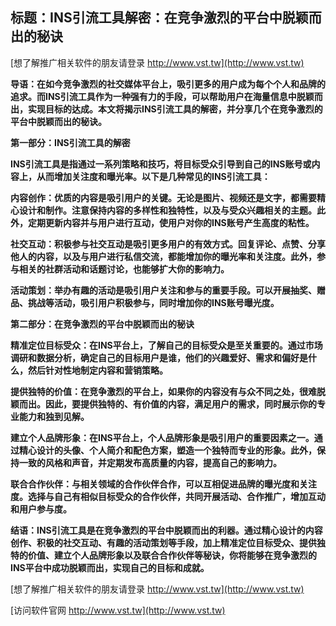 ## **标题：INS引流工具解密：在竞争激烈的平台中脱颖而出的秘诀**

[想了解推广相关软件的朋友请登录 http://www.vst.tw](http://www.vst.tw)

**导语：在如今竞争激烈的社交媒体平台上，吸引更多的用户成为每个个人和品牌的追求。而INS引流工具作为一种强有力的手段，可以帮助用户在海量信息中脱颖而出，实现目标的达成。本文将揭示INS引流工具的解密，并分享几个在竞争激烈的平台中脱颖而出的秘诀。**

**第一部分：INS引流工具的解密**

**INS引流工具是指通过一系列策略和技巧，将目标受众引导到自己的INS账号或内容上，从而增加关注度和曝光率。以下是几种常见的INS引流工具：**

**内容创作：优质的内容是吸引用户的关键。无论是图片、视频还是文字，都需要精心设计和制作。注意保持内容的多样性和独特性，以及与受众兴趣相关的主题。此外，定期更新内容并与用户进行互动，使用户对你的INS账号产生高度的粘性。**

**社交互动：积极参与社交互动是吸引更多用户的有效方式。回复评论、点赞、分享他人的内容，以及与用户进行私信交流，都能增加你的曝光率和关注度。此外，参与相关的社群活动和话题讨论，也能够扩大你的影响力。**

**活动策划：举办有趣的活动是吸引用户关注和参与的重要手段。可以开展抽奖、赠品、挑战等活动，吸引用户积极参与，同时增加你的INS账号曝光度。**

**第二部分：在竞争激烈的平台中脱颖而出的秘诀**

**精准定位目标受众：在INS平台上，了解自己的目标受众是至关重要的。通过市场调研和数据分析，确定自己的目标用户是谁，他们的兴趣爱好、需求和偏好是什么，然后针对性地制定内容和营销策略。**

**提供独特的价值：在竞争激烈的平台上，如果你的内容没有与众不同之处，很难脱颖而出。因此，要提供独特的、有价值的内容，满足用户的需求，同时展示你的专业能力和独到见解。**

**建立个人品牌形象：在INS平台上，个人品牌形象是吸引用户的重要因素之一。通过精心设计的头像、个人简介和配色方案，塑造一个独特而专业的形象。此外，保持一致的风格和声音，并定期发布高质量的内容，提高自己的影响力。**

**联合合作伙伴：与相关领域的合作伙伴合作，可以互相促进品牌的曝光度和关注度。选择与自己有相似目标受众的合作伙伴，共同开展活动、合作推广，增加互动和用户参与度。**

**结语：INS引流工具是在竞争激烈的平台中脱颖而出的利器。通过精心设计的内容创作、积极的社交互动、有趣的活动策划等手段，加上精准定位目标受众、提供独特的价值、建立个人品牌形象以及联合合作伙伴等秘诀，你将能够在竞争激烈的INS平台中成功脱颖而出，实现自己的目标和成就。**

[想了解推广相关软件的朋友请登录 http://www.vst.tw](http://www.vst.tw)


[访问软件官网 http://www.vst.tw](http://www.vst.tw)
